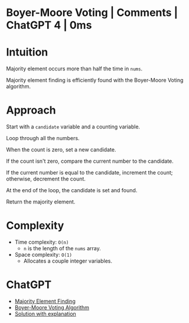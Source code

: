 # Boyer-Moore Voting | Comments | ChatGPT 4 | 0ms

# Intuition

Majority element occurs more than half the time in `nums`.

Majority element finding is efficiently found with the Boyer-Moore Voting algorithm.

# Approach

Start with a `candidate` variable and a counting variable.

Loop through all the numbers.

When the count is zero, set a new candidate.

If the count isn't zero, compare the current number to the candidate. 

If the current number is equal to the candidate, increment the count; otherwise, decrement the count.

At the end of the loop, the candidate is set and found.

Return the majority element.

# Complexity

- Time complexity: `O(n)`
  - `n` is the length of the `nums` array.
- Space complexity: `O(1)`
  - Allocates a couple integer variables.

# ChatGPT

- [Majority Element Finding](https://chat.openai.com/share/1651f69f-ae96-442b-9ec4-888d31a66b5d)
- [Boyer-Moore Voting Algorithm](https://chat.openai.com/share/6381e35b-85c7-47f3-9318-8984eecc320e)
- [Solution with explanation](https://chat.openai.com/share/99fa21cb-7be4-42a7-9213-11b2990c747a)


